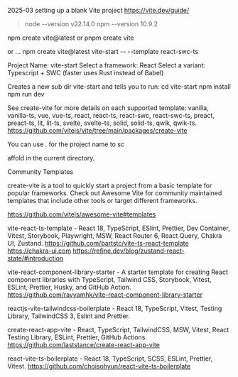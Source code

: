 
2025-03 setting up a blank Vite project
https://vite.dev/guide/

> node --version
v22.14.0
> npm --version
10.9.2

npm create vite@latest
or pnpm create vite

or ...
npm create vite@latest vite-start -- --template react-swc-ts

Project Name: vite-start
Select a framework: React
Select a variant: Typescript + SWC (faster uses Rust instead of Babel)

Creates a new sub dir vite-start and tells you to run:
  cd vite-start
  npm install
  npm run dev

  See create-vite for more details on each supported template: vanilla, vanilla-ts, vue, vue-ts, react, react-ts, react-swc, react-swc-ts, preact, preact-ts, lit, lit-ts, svelte, svelte-ts, solid, solid-ts, qwik, qwik-ts.
https://github.com/vitejs/vite/tree/main/packages/create-vite

You can use . for the project name to sc


affold in the current directory.

Community Templates

create-vite is a tool to quickly start a project from a basic template for popular frameworks. Check out Awesome Vite for community maintained templates that include other tools or target different frameworks.

https://github.com/vitejs/awesome-vite#templates

vite-react-ts-template - React 18, TypeScript, ESlint, Prettier, Dev Container, Vitest, Storybook, Playwright, MSW, React Router 6, React Query, Chakra UI, Zustand.
https://github.com/bartstc/vite-ts-react-template
https://chakra-ui.com
https://refine.dev/blog/zustand-react-state/#introduction

vite-react-component-library-starter - A starter template for creating React component libraries with TypeScript, Tailwind CSS, Storybook, Vitest, ESLint, Prettier, Husky, and GitHub Action.
https://github.com/rayyamhk/vite-react-component-library-starter

reactjs-vite-tailwindcss-boilerplate - React 18, TypeScript, Vitest, Testing Library, TailwindCSS 3, Eslint and Prettier.

create-react-app-vite - React, TypeScript, TailwindCSS, MSW, Vitest, React Testing Library, ESLint, Prettier, GitHub Actions.
https://github.com/laststance/create-react-app-vite

react-vite-ts-boilerplate - React 18, TypeScript, SCSS, ESLint, Prettier, Vitest.
https://github.com/choisohyun/react-vite-ts-boilerplate

